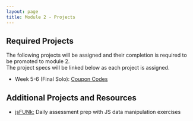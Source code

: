 ```yaml
---
layout: page
title: Module 2 - Projects
---
```


## Required Projects
The following projects will be assigned and their completion is required to be promoted to module 2.  
The project specs will be linked below as each project is assigned.


<!-- Week 1-2 (FE Solo): [Hang In There](./hang-in-there) -->
<!-- Alternate between Flash Cards and War or Peace for repeaters -->
<!-- - Week 3 (Paired): [Relational Rails](./relational-rails)  -->
<!-- - Week 4-5 (Group): []() -->
- Week 5-6 (Final Solo): [Coupon Codes](./coupon-codes/)

## Additional Projects and Resources

- [jsFUNk:](./js_funk) Daily assessment prep with JS data manipulation exercises
